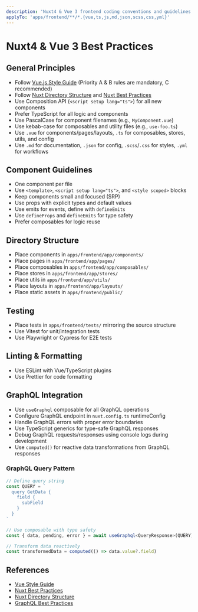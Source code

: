 ```yaml
---
description: 'Nuxt4 & Vue 3 frontend coding conventions and guidelines'
applyTo: 'apps/frontend/**/*.{vue,ts,js,md,json,scss,css,yml}'
---
```


# Nuxt4 & Vue 3 Best Practices

## General Principles
- Follow [Vue.js Style Guide](https://vuejs.org/style-guide/) (Priority A & B rules are mandatory, C recommended)
- Follow [Nuxt Directory Structure](https://nuxt.com/docs/guide/directory-structure) and [Nuxt Best Practices](https://nuxt.com/docs/guide/concepts/best-practices)
- Use Composition API (`<script setup lang="ts">`) for all new components
- Prefer TypeScript for all logic and components
- Use PascalCase for component filenames (e.g., `MyComponent.vue`)
- Use kebab-case for composables and utility files (e.g., `use-foo.ts`)
- Use `.vue` for components/pages/layouts, `.ts` for composables, stores, utils, and config
- Use `.md` for documentation, `.json` for config, `.scss`/`.css` for styles, `.yml` for workflows

## Component Guidelines
- One component per file
- Use `<template>`, `<script setup lang="ts">`, and `<style scoped>` blocks
- Keep components small and focused (SRP)
- Use props with explicit types and default values
- Use emits for events, define with `defineEmits`
- Use `defineProps` and `defineEmits` for type safety
- Prefer composables for logic reuse

## Directory Structure
- Place components in `apps/frontend/app/components/`
- Place pages in `apps/frontend/app/pages/`
- Place composables in `apps/frontend/app/composables/`
- Place stores in `apps/frontend/app/stores/`
- Place utils in `apps/frontend/app/utils/`
- Place layouts in `apps/frontend/app/layouts/`
- Place static assets in `apps/frontend/public/`

## Testing
- Place tests in `apps/frontend/tests/` mirroring the source structure
- Use Vitest for unit/integration tests
- Use Playwright or Cypress for E2E tests

## Linting & Formatting
- Use ESLint with Vue/TypeScript plugins
- Use Prettier for code formatting

## GraphQL Integration
- Use `useGraphql` composable for all GraphQL operations
- Configure GraphQL endpoint in `nuxt.config.ts` runtimeConfig
- Handle GraphQL errors with proper error boundaries
- Use TypeScript generics for type-safe GraphQL responses
- Debug GraphQL requests/responses using console logs during development
- Use `computed()` for reactive data transformations from GraphQL responses

### GraphQL Query Pattern
```typescript
// Define query string
const QUERY = `
  query GetData {
    field {
      subField
    }
  }
`

// Use composable with type safety
const { data, pending, error } = await useGraphql<QueryResponse>(QUERY)

// Transform data reactively
const transformedData = computed(() => data.value?.field)
```

## References
- [Vue Style Guide](https://vuejs.org/style-guide/)
- [Nuxt Best Practices](https://nuxt.com/docs/guide/concepts/best-practices)
- [Nuxt Directory Structure](https://nuxt.com/docs/guide/directory-structure)
- [GraphQL Best Practices](https://graphql.org/learn/best-practices/)
